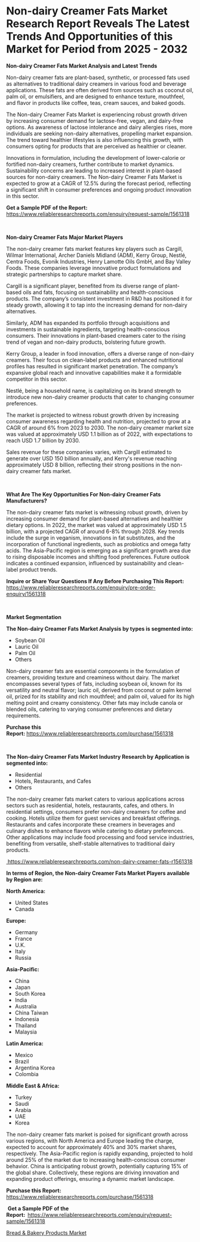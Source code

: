 <p><h1>Non-dairy Creamer Fats Market Research Report Reveals The Latest Trends And Opportunities of this Market for Period from 2025 - 2032</h1></p><p><strong>Non-dairy Creamer Fats Market Analysis and Latest Trends</strong></p>
<p><p>Non-dairy creamer fats are plant-based, synthetic, or processed fats used as alternatives to traditional dairy creamers in various food and beverage applications. These fats are often derived from sources such as coconut oil, palm oil, or emulsifiers, and are designed to enhance texture, mouthfeel, and flavor in products like coffee, teas, cream sauces, and baked goods. </p><p>The Non-dairy Creamer Fats Market is experiencing robust growth driven by increasing consumer demand for lactose-free, vegan, and dairy-free options. As awareness of lactose intolerance and dairy allergies rises, more individuals are seeking non-dairy alternatives, propelling market expansion. The trend toward healthier lifestyles is also influencing this growth, with consumers opting for products that are perceived as healthier or cleaner.</p><p>Innovations in formulation, including the development of lower-calorie or fortified non-dairy creamers, further contribute to market dynamics. Sustainability concerns are leading to increased interest in plant-based sources for non-dairy creamers. The Non-dairy Creamer Fats Market is expected to grow at a CAGR of 12.5% during the forecast period, reflecting a significant shift in consumer preferences and ongoing product innovation in this sector.</p></p>
<p><strong>Get a Sample PDF of the Report:&nbsp;</strong> <a href="https://www.reliableresearchreports.com/enquiry/request-sample/1561318?utm_campaign=3057&utm_medium=2&utm_source=Github&utm_content=ia&utm_term=07042025&utm_id=non-dairy-creamer-fats">https://www.reliableresearchreports.com/enquiry/request-sample/1561318</a></p>
<p>&nbsp;</p>
<p><strong>Non-dairy Creamer Fats Major Market Players</strong></p>
<p><p>The non-dairy creamer fats market features key players such as Cargill, Wilmar International, Archer Daniels Midland (ADM), Kerry Group, Nestlé, Centra Foods, Evonik Industries, Henry Lamotte Oils GmbH, and Bay Valley Foods. These companies leverage innovative product formulations and strategic partnerships to capture market share.</p><p>Cargill is a significant player, benefited from its diverse range of plant-based oils and fats, focusing on sustainability and health-conscious products. The company’s consistent investment in R&D has positioned it for steady growth, allowing it to tap into the increasing demand for non-dairy alternatives.</p><p>Similarly, ADM has expanded its portfolio through acquisitions and investments in sustainable ingredients, targeting health-conscious consumers. Their innovations in plant-based creamers cater to the rising trend of vegan and non-dairy products, bolstering future growth.</p><p>Kerry Group, a leader in food innovation, offers a diverse range of non-dairy creamers. Their focus on clean-label products and enhanced nutritional profiles has resulted in significant market penetration. The company’s expansive global reach and innovative capabilities make it a formidable competitor in this sector.</p><p>Nestlé, being a household name, is capitalizing on its brand strength to introduce new non-dairy creamer products that cater to changing consumer preferences.</p><p>The market is projected to witness robust growth driven by increasing consumer awareness regarding health and nutrition, projected to grow at a CAGR of around 6% from 2023 to 2030. The non-dairy creamer market size was valued at approximately USD 1.1 billion as of 2022, with expectations to reach USD 1.7 billion by 2030.</p><p>Sales revenue for these companies varies, with Cargill estimated to generate over USD 150 billion annually, and Kerry's revenue reaching approximately USD 8 billion, reflecting their strong positions in the non-dairy creamer fats market.</p></p>
<p>&nbsp;</p>
<p><strong>What Are The Key Opportunities For Non-dairy Creamer Fats Manufacturers?</strong></p>
<p><p>The non-dairy creamer fats market is witnessing robust growth, driven by increasing consumer demand for plant-based alternatives and healthier dietary options. In 2022, the market was valued at approximately USD 1.5 billion, with a projected CAGR of around 6-8% through 2028. Key trends include the surge in veganism, innovations in fat substitutes, and the incorporation of functional ingredients, such as probiotics and omega fatty acids. The Asia-Pacific region is emerging as a significant growth area due to rising disposable incomes and shifting food preferences. Future outlook indicates a continued expansion, influenced by sustainability and clean-label product trends.</p></p>
<p><strong>Inquire or Share Your Questions If Any Before Purchasing This Report:</strong> <a href="https://www.reliableresearchreports.com/enquiry/pre-order-enquiry/1561318?utm_campaign=3057&utm_medium=2&utm_source=Github&utm_content=ia&utm_term=07042025&utm_id=non-dairy-creamer-fats">https://www.reliableresearchreports.com/enquiry/pre-order-enquiry/1561318</a></p>
<p>&nbsp;</p>
<p><strong>Market Segmentation</strong></p>
<p><strong>The Non-dairy Creamer Fats Market Analysis by types is segmented into:</strong></p>
<p><ul><li>Soybean Oil</li><li>Lauric Oil</li><li>Palm Oil</li><li>Others</li></ul></p>
<p><p>Non-dairy creamer fats are essential components in the formulation of creamers, providing texture and creaminess without dairy. The market encompasses several types of fats, including soybean oil, known for its versatility and neutral flavor; lauric oil, derived from coconut or palm kernel oil, prized for its stability and rich mouthfeel; and palm oil, valued for its high melting point and creamy consistency. Other fats may include canola or blended oils, catering to varying consumer preferences and dietary requirements.</p></p>
<p><strong>Purchase this Report:&nbsp;</strong><a href="https://www.reliableresearchreports.com/purchase/1561318?utm_campaign=3057&utm_medium=2&utm_source=Github&utm_content=ia&utm_term=07042025&utm_id=non-dairy-creamer-fats">https://www.reliableresearchreports.com/purchase/1561318</a></p>
<p>&nbsp;</p>
<p><strong>The Non-dairy Creamer Fats Market Industry Research by Application is segmented into:</strong></p>
<p><ul><li>Residential</li><li>Hotels, Restaurants, and Cafes</li><li>Others</li></ul></p>
<p><p>The non-dairy creamer fats market caters to various applications across sectors such as residential, hotels, restaurants, cafes, and others. In residential settings, consumers prefer non-dairy creamers for coffee and cooking. Hotels utilize them for guest services and breakfast offerings. Restaurants and cafes incorporate these creamers in beverages and culinary dishes to enhance flavors while catering to dietary preferences. Other applications may include food processing and food service industries, benefiting from versatile, shelf-stable alternatives to traditional dairy products.</p></p>
<p><a href="https://www.reliableresearchreports.com/non-dairy-creamer-fats-r1561318?utm_campaign=3057&utm_medium=2&utm_source=Github&utm_content=ia&utm_term=07042025&utm_id=non-dairy-creamer-fats">&nbsp;https://www.reliableresearchreports.com/non-dairy-creamer-fats-r1561318</a></p>
<p><strong>In terms of Region, the Non-dairy Creamer Fats Market Players available by Region are:</strong></p>
<p>
    <p> <strong> North America: </strong>
        <ul>
            <li>United States</li>
            <li>Canada</li>
        </ul>
        </p> 
    <p> <strong> Europe: </strong>
        <ul>
            <li>Germany</li>
            <li>France</li>
            <li>U.K.</li>
            <li>Italy</li>
            <li>Russia</li>
        </ul>
        </p> 
    <p> <strong> Asia-Pacific: </strong>
        <ul>
            <li>China</li>
            <li>Japan</li>
            <li>South Korea</li>
            <li>India</li>
            <li>Australia</li>
            <li>China Taiwan</li>
            <li>Indonesia</li>
            <li>Thailand</li>
            <li>Malaysia</li>
        </ul>
        </p> 
    <p> <strong> Latin America: </strong>
        <ul>
            <li>Mexico</li>
            <li>Brazil</li>
            <li>Argentina Korea</li>
            <li>Colombia</li>
        </ul>
        </p> 
    <p> <strong> Middle East & Africa: </strong>
        <ul>
            <li>Turkey</li>
            <li>Saudi</li>
            <li>Arabia</li>
            <li>UAE</li>
            <li>Korea</li>
        </ul>
    </p>
    </p>
<p><p>The non-dairy creamer fats market is poised for significant growth across various regions, with North America and Europe leading the charge, expected to account for approximately 40% and 30% market shares, respectively. The Asia-Pacific region is rapidly expanding, projected to hold around 25% of the market due to increasing health-conscious consumer behavior. China is anticipating robust growth, potentially capturing 15% of the global share. Collectively, these regions are driving innovation and expanding product offerings, ensuring a dynamic market landscape.</p></p>
<p><strong>Purchase this Report: </strong><a href="https://www.reliableresearchreports.com/purchase/1561318?utm_campaign=3057&utm_medium=2&utm_source=Github&utm_content=ia&utm_term=07042025&utm_id=non-dairy-creamer-fats">https://www.reliableresearchreports.com/purchase/1561318</a></p>
<p>&nbsp;<strong>Get a Sample PDF of the Report:&nbsp;&nbsp;</strong><a href="https://www.reliableresearchreports.com/enquiry/request-sample/1561318?utm_campaign=3057&utm_medium=2&utm_source=Github&utm_content=ia&utm_term=07042025&utm_id=non-dairy-creamer-fats">https://www.reliableresearchreports.com/enquiry/request-sample/1561318</a></p>
<p><strong></strong></p>
<p><p><a href="https://github.com/kaddahblejc/Market-Research-Report-List-1/blob/main/bread-bakery-products-market.md?utm_campaign=3057&utm_medium=2&utm_source=Github&utm_content=ia&utm_term=07042025&utm_id=non-dairy-creamer-fats">Bread & Bakery Products Market</a></p></p>